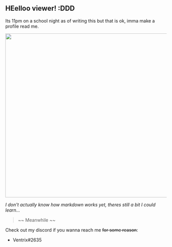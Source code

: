 ## HEelloo viewer! :DDD

Its 11pm on a school night as of writing this but that is ok, imma make a profile read me.

<img src="https://media.tenor.com/UdX-_wwJpGIAAAAC/touhou-fumo.gif" height="512">

*I don't actually know how markdown works yet, theres still a bit I could learn...*

> ~~ Meanwhile ~~

Check out my discord if you wanna reach me ~~for some reason~~:
- Ventrix#2635
